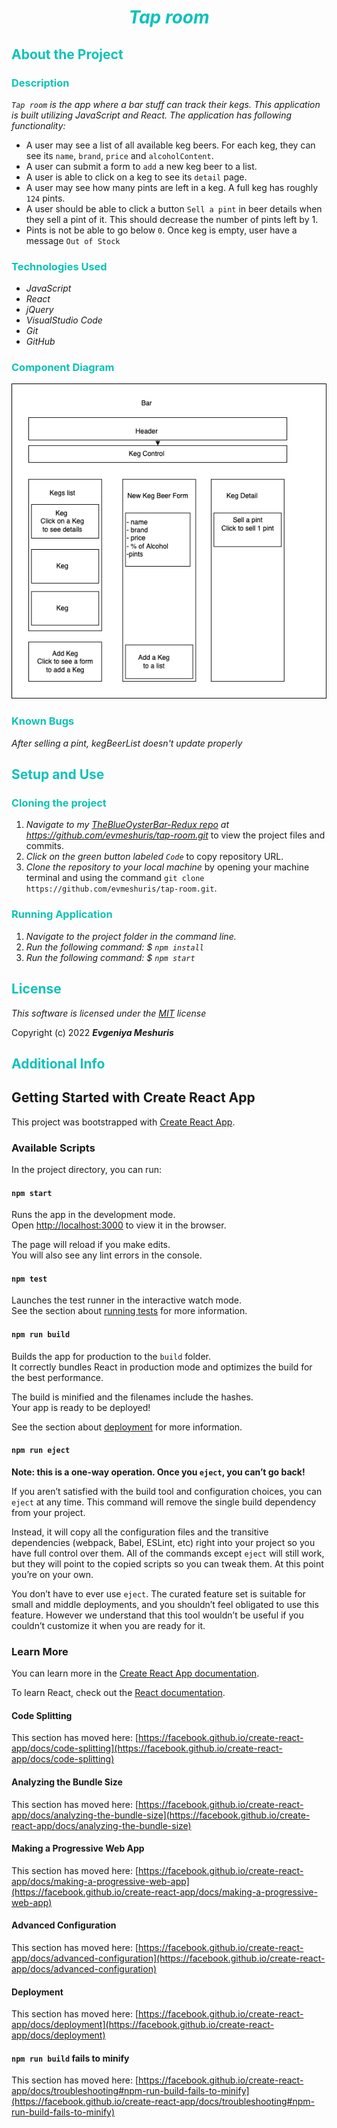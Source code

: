 # <p style="color:#0ec2b8" align="center">_Tap room_</p>



## <span style="color:#0ec2b8" id="about">About the Project</span>
### <span style="color:#0ec2b8" id="description">Description</span>

_`Tap room` is the app where a bar stuff can track their kegs. This application is built utilizing JavaScript and React.
The application has following functionality:_

* A user may see a list of all available keg beers. For each keg, they can see its `name`, `brand`, `price` and `alcoholContent`.
* A user can submit a form to `add` a new keg beer to a list.
* A user is able to click on a keg to see its `detail` page.
* A user may see how many pints are left in a keg. A full keg has roughly `124` pints.
* A user should be able to click a button `Sell a pint` in beer details when they sell a pint of it. This should decrease the number of pints left by 1.
* Pints is not be able to go below `0`. Once keg is empty, user have a message `Out of Stock` 

### <span style="color:#0ec2b8" id="used">Technologies Used</span>

* _JavaScript_
* _React_
* _jQuery_
* _VisualStudio Code_
* _Git_
* _GitHub_

### <span style="color:#0ec2b8" id="diagram">Component Diagram</span>
![Preview](src/img/bar-diagram.png)
### <span style="color:#0ec2b8" id="bugs">Known Bugs</span>

_After selling a pint, kegBeerList doesn't update properly_

## <span style="color:#0ec2b8" id="setup">Setup and Use</span>
### <span style="color:#0ec2b8" id="cloning">Cloning the project</span>
1. _Navigate to my [TheBlueOysterBar-Redux repo](https://github.com/evmeshuris/tap-room.git) at https://github.com/evmeshuris/tap-room.git_ to view the project files and commits.
2. _Click on the green button labeled `Code`_ to copy repository URL.
3. _Clone the repository to your local machine_ by opening your machine terminal and using the command `git clone https://github.com/evmeshuris/tap-room.git`.

### <span style="color:#0ec2b8" id="running">Running Application</span> 

1. _Navigate to the project folder in the command line._
2. _Run the following command: $ `npm install`_
3. _Run the following command: $ `npm start`_

## <span style="color:#0ec2b8" id="license">License</span> 

*This software is licensed under the [MIT](https://choosealicense.com/licenses/mit/) license*

Copyright (c) 2022 **_Evgeniya Meshuris_**


## <span style="color:#0ec2b8" id="additional">Additional Info</span>
## Getting Started with Create React App

This project was bootstrapped with [Create React App](https://github.com/facebook/create-react-app).

### Available Scripts

In the project directory, you can run:

#### `npm start`

Runs the app in the development mode.\
Open [http://localhost:3000](http://localhost:3000) to view it in the browser.

The page will reload if you make edits.\
You will also see any lint errors in the console.

#### `npm test`

Launches the test runner in the interactive watch mode.\
See the section about [running tests](https://facebook.github.io/create-react-app/docs/running-tests) for more information.

#### `npm run build`

Builds the app for production to the `build` folder.\
It correctly bundles React in production mode and optimizes the build for the best performance.

The build is minified and the filenames include the hashes.\
Your app is ready to be deployed!

See the section about [deployment](https://facebook.github.io/create-react-app/docs/deployment) for more information.

#### `npm run eject`

**Note: this is a one-way operation. Once you `eject`, you can’t go back!**

If you aren’t satisfied with the build tool and configuration choices, you can `eject` at any time. This command will remove the single build dependency from your project.

Instead, it will copy all the configuration files and the transitive dependencies (webpack, Babel, ESLint, etc) right into your project so you have full control over them. All of the commands except `eject` will still work, but they will point to the copied scripts so you can tweak them. At this point you’re on your own.

You don’t have to ever use `eject`. The curated feature set is suitable for small and middle deployments, and you shouldn’t feel obligated to use this feature. However we understand that this tool wouldn’t be useful if you couldn’t customize it when you are ready for it.

### Learn More

You can learn more in the [Create React App documentation](https://facebook.github.io/create-react-app/docs/getting-started).

To learn React, check out the [React documentation](https://reactjs.org/).

#### Code Splitting

This section has moved here: [https://facebook.github.io/create-react-app/docs/code-splitting](https://facebook.github.io/create-react-app/docs/code-splitting)

#### Analyzing the Bundle Size

This section has moved here: [https://facebook.github.io/create-react-app/docs/analyzing-the-bundle-size](https://facebook.github.io/create-react-app/docs/analyzing-the-bundle-size)

#### Making a Progressive Web App

This section has moved here: [https://facebook.github.io/create-react-app/docs/making-a-progressive-web-app](https://facebook.github.io/create-react-app/docs/making-a-progressive-web-app)

#### Advanced Configuration

This section has moved here: [https://facebook.github.io/create-react-app/docs/advanced-configuration](https://facebook.github.io/create-react-app/docs/advanced-configuration)

#### Deployment

This section has moved here: [https://facebook.github.io/create-react-app/docs/deployment](https://facebook.github.io/create-react-app/docs/deployment)

#### `npm run build` fails to minify

This section has moved here: [https://facebook.github.io/create-react-app/docs/troubleshooting#npm-run-build-fails-to-minify](https://facebook.github.io/create-react-app/docs/troubleshooting#npm-run-build-fails-to-minify)

